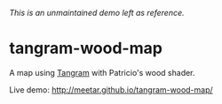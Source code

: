 _This is an unmaintained demo left as reference._

# tangram-wood-map

A map using [Tangram](http://github.com/tangrams/tangram) with Patricio's wood shader.

Live demo: http://meetar.github.io/tangram-wood-map/
